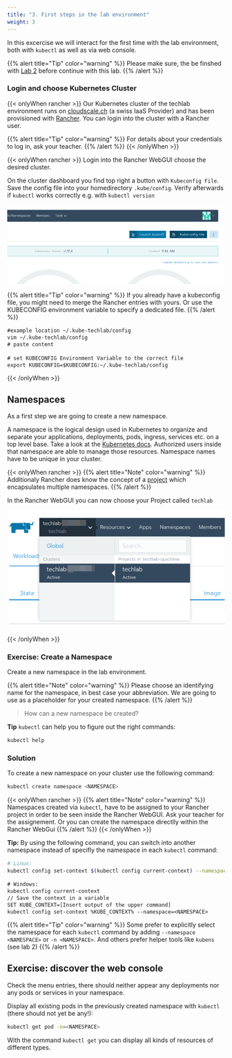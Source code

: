 ```yaml
---
title: "3. First steps in the lab environment"
weight: 3
---
```



In this excercise we will interact for the first time with the lab environment, both with `kubectl` as well as via web console.

{{% alert title="Tip" color="warning" %}}
Please make sure, the be finshed with [Lab 2](../02.0/) before continue with this lab.
{{% /alert %}}


### Login and choose Kubernetes Cluster

{{< onlyWhen rancher >}}
Our Kubernetes cluster of the techlab environment runs on [cloudscale.ch](https://cloudscale.ch) (a swiss IaaS Provider) and has been provisioned with [Rancher](https://rancher.com/). You can login into the cluster with a Rancher user.

{{% alert title="Tip" color="warning" %}}
For details about your credentials to log in, ask your teacher.
{{% /alert %}}
{{< /onlyWhen >}}

{{< onlyWhen rancher >}}
Login into the Rancher WebGUI choose the desired cluster.

On the cluster dashboard you find top right a button with `Kubeconfig File`. Save the config file into your homedirectory `.kube/config`. Verify afterwards if `kubectl` works correctly e.g. with `kubectl version`

![Download Kubeconfig File](kubectlconfigfilebutton.png)

{{% alert title="Tip" color="warning" %}}
If you already have a kubeconfig file, you might need to merge the Rancher entries with yours. Or use the KUBECONFIG environment variable to specify a dedicated file.
{{% /alert %}}

```
#example location ~/.kube-techlab/config
vim ~/.kube-techlab/config
# paste content

# set KUBECONFIG Environment Variable to the correct file
export KUBECONFIG=$KUBECONFIG:~/.kube-techlab/config
```
{{< /onlyWhen >}}


## Namespaces

As a first step we are going to create a new namespace.

A namespace is the logical design used in Kubernetes to organize and separate your applications, deployments, pods, ingress, services etc. on a top level base. Take a look at the [Kubernetes docs](https://kubernetes.io/docs/concepts/overview/working-with-objects/namespaces/). Authorized users inside that namespace are able to manage those resources. Namespace names have to be unique in your cluster.

{{< onlyWhen rancher >}}
{{% alert title="Note" color="warning" %}}
Additionaly Rancher does know the concept of a [project](https://rancher.com/docs/rancher/v2.x/en/cluster-admin/projects-and-namespaces/) which encapsulates multiple namespaces.
{{% /alert %}}

In the Rancher WebGUI you can now choose your Project called `techlab`

![Rancher Project](chooseproject.png)

{{< /onlyWhen >}}


### Exercise: Create a Namespace

Create a new namespace in the lab environment.

{{% alert title="Note" color="warning" %}}
Please choose an identifying name for the namespace, in best case your abbreviation. We are going to use <NAMESPACE> as a placeholder for your created namespace.
{{% /alert %}}

> How can a new namespace be created?

**Tip** `kubectl` can help you to figure out the right commands:

```bash
kubectl help
```


### Solution

To create a new namespace on your cluster use the following command:

```bash
kubectl create namespace <NAMESPACE>
```

{{< onlyWhen rancher >}}
{{% alert title="Note" color="warning" %}}
Namespaces created via `kubectl`, have to be assigned to your Rancher project in order to be seen inside the Rancher WebGUI. Ask your teacher for the assignement. Or you can create the namespace directlly within the Rancher WebGui
{{% /alert %}}
{{< /onlyWhen >}}

**Tip:** By using the following command, you can switch into another namespace instead of specifly the namespace in each `kubectl` command:
```bash
# Linux:
kubectl config set-context $(kubectl config current-context) --namespace=<NAMESPACE>
```

```
# Windows:
kubectl config current-context
// Save the context in a variable
SET KUBE_CONTEXT=[Insert output of the upper command]
kubectl config set-context %KUBE_CONTEXT% --namespace=<NAMESPACE>
```

{{% alert title="Tip" color="warning" %}}
Some prefer to explicitly select the namespace for each `kubectl` command by adding `--namespace <NAMESPACE>`
or `-n <NAMESPACE>`. And others prefer helper tools like `kubens` (see lab 2)
{{% /alert %}}


## Exercise: discover the web console

Check the menu entries, there should neither appear any deployments nor any pods or services in your namespace.

Display all existing pods in the previously created namespace with `kubectl`  (there should not yet be any!):

```bash
kubectl get pod -n=<NAMESPACE>
```

With the command `kubectl get` you can display all kinds of resources of different types.